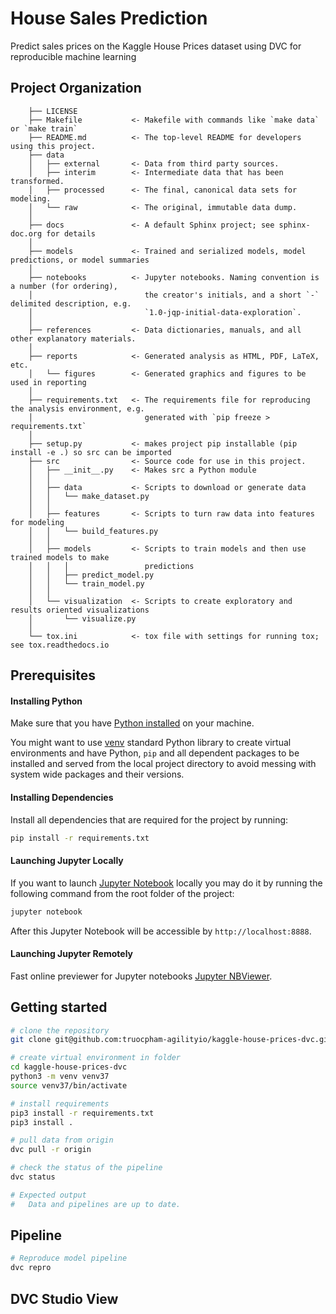 # House Sales Prediction

Predict sales prices on the Kaggle House Prices dataset using DVC for reproducible machine learning

## Project Organization

```
    ├── LICENSE
    ├── Makefile           <- Makefile with commands like `make data` or `make train`
    ├── README.md          <- The top-level README for developers using this project.
    ├── data
    │   ├── external       <- Data from third party sources.
    │   ├── interim        <- Intermediate data that has been transformed.
    │   ├── processed      <- The final, canonical data sets for modeling.
    │   └── raw            <- The original, immutable data dump.
    │
    ├── docs               <- A default Sphinx project; see sphinx-doc.org for details
    │
    ├── models             <- Trained and serialized models, model predictions, or model summaries
    │
    ├── notebooks          <- Jupyter notebooks. Naming convention is a number (for ordering),
    │                         the creator's initials, and a short `-` delimited description, e.g.
    │                         `1.0-jqp-initial-data-exploration`.
    │
    ├── references         <- Data dictionaries, manuals, and all other explanatory materials.
    │
    ├── reports            <- Generated analysis as HTML, PDF, LaTeX, etc.
    │   └── figures        <- Generated graphics and figures to be used in reporting
    │
    ├── requirements.txt   <- The requirements file for reproducing the analysis environment, e.g.
    │                         generated with `pip freeze > requirements.txt`
    │
    ├── setup.py           <- makes project pip installable (pip install -e .) so src can be imported
    ├── src                <- Source code for use in this project.
    │   ├── __init__.py    <- Makes src a Python module
    │   │
    │   ├── data           <- Scripts to download or generate data
    │   │   └── make_dataset.py
    │   │
    │   ├── features       <- Scripts to turn raw data into features for modeling
    │   │   └── build_features.py
    │   │
    │   ├── models         <- Scripts to train models and then use trained models to make
    │   │   │                 predictions
    │   │   ├── predict_model.py
    │   │   └── train_model.py
    │   │
    │   └── visualization  <- Scripts to create exploratory and results oriented visualizations
    │       └── visualize.py
    │
    └── tox.ini            <- tox file with settings for running tox; see tox.readthedocs.io
```

## Prerequisites

#### Installing Python

Make sure that you have [Python installed](https://realpython.com/installing-python/) on your machine.

You might want to use [venv](https://docs.python.org/3/library/venv.html) standard Python library
to create virtual environments and have Python, `pip` and all dependent packages to be installed and
served from the local project directory to avoid messing with system wide packages and their
versions.

#### Installing Dependencies

Install all dependencies that are required for the project by running:

```bash
pip install -r requirements.txt
```

#### Launching Jupyter Locally

If you want to launch [Jupyter Notebook](http://jupyter.org/) locally you may do it by running the following command from the root folder of the project:

```bash
jupyter notebook
```
After this Jupyter Notebook will be accessible by `http://localhost:8888`.

#### Launching Jupyter Remotely

Fast online previewer for Jupyter notebooks [Jupyter NBViewer](http://nbviewer.jupyter.org/).

## Getting started

```bash
# clone the repository
git clone git@github.com:truocpham-agilityio/kaggle-house-prices-dvc.git

# create virtual environment in folder
cd kaggle-house-prices-dvc
python3 -m venv venv37
source venv37/bin/activate

# install requirements
pip3 install -r requirements.txt
pip3 install .

# pull data from origin
dvc pull -r origin

# check the status of the pipeline
dvc status

# Expected output
#   Data and pipelines are up to date.
```

## Pipeline

```bash
# Reproduce model pipeline
dvc repro
```

## DVC Studio View

